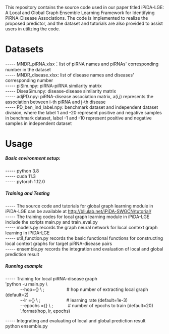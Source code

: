This repository contains the source code used in our paper titled iPiDA-LGE: A Local and Global Graph Ensemble Learning Framework for Identifying PiRNA-Disease Associations. The code is implemented to realize the proposed predictor, and the dataset and tutorials are also provided to assist users in utilizing the code.

# Datasets 
----- MNDR_piRNA.xlsx：list of piRNA names and piRNAs' corresponding number in the dataset   
----- MNDR_disease.xlsx: list of disease names and diseases' corresponding number  
----- piSim.npy: piRNA-piRNA similarity matrix  
----- DiseaSim.npy: disease-disease similarity matrix  
----- adjPD.npy: piRNA-disease association matrix, a(i,j) represents the association between i-th piRNA and j-th disease  
----- PD_ben_ind_label.npy: benchmark dataset and independent dataset division, where the label 1 and -20 represent positive and negative samples in benchmark dataset, label -1 and -10 represent positive and negative samples in independent dataset

# Usage
##### Basic environment setup:  
----- python 3.8  
----- cuda 11.3  
----- pytorch 1.12.0  

##### Training and Testing 
----- The source code and tutorials for global graph learning module in iPiDA-LGE can be available at http://bliulab.net/iPiDA-SWGCN/tutorial/  
----- The training codes for local graph learning module in iPiDA-LGE include the scripts main.py and train_eval.py  
----- models.py records the graph neural network for local context graph learning in iPiDA-LGE  
----- util_function.py records the basic functional functions for constructing local context graphs for target piRNA-disease pairs  
----- ensemble.py records the integration and evaluation of local and global prediction result  


##### Running example
----- Training for local piRNA-disease graph  
'python -u main.py \  
&nbsp;&nbsp;&nbsp;&nbsp;&nbsp;&nbsp;&nbsp;&nbsp;&nbsp;&nbsp;&nbsp;&nbsp;--hop={} \ ;&nbsp;&nbsp;&nbsp;&nbsp;&nbsp;&nbsp;&nbsp;&nbsp;&nbsp;&nbsp;&nbsp;&nbsp;&nbsp;&nbsp;&nbsp;&nbsp;&nbsp; # hop number of extracting local graph (default=2)  
&nbsp;&nbsp;&nbsp;&nbsp;&nbsp;&nbsp;&nbsp;&nbsp;&nbsp;&nbsp;&nbsp;&nbsp;--lr ={} \ ;&nbsp;&nbsp;&nbsp;&nbsp;&nbsp;&nbsp;&nbsp;&nbsp;&nbsp;&nbsp;&nbsp;&nbsp;&nbsp;&nbsp;&nbsp;&nbsp;&nbsp;&nbsp;&nbsp;&nbsp;&nbsp;# learning rate (default=1e-3)  
&nbsp;&nbsp;&nbsp;&nbsp;&nbsp;&nbsp;&nbsp;&nbsp;&nbsp;&nbsp;&nbsp;&nbsp;--epochs ={} \ ;&nbsp;&nbsp;&nbsp;&nbsp;&nbsp;&nbsp;&nbsp;&nbsp;&nbsp;&nbsp;&nbsp;&nbsp;# number of epochs to train  (default=20)  
&nbsp;&nbsp;&nbsp;&nbsp;&nbsp;&nbsp;&nbsp;&nbsp;&nbsp;&nbsp;&nbsp;&nbsp;'.format(hop, lr, epochs) 

----- Integrating and evaluating of local and global prediction result  
python ensemble.py 
